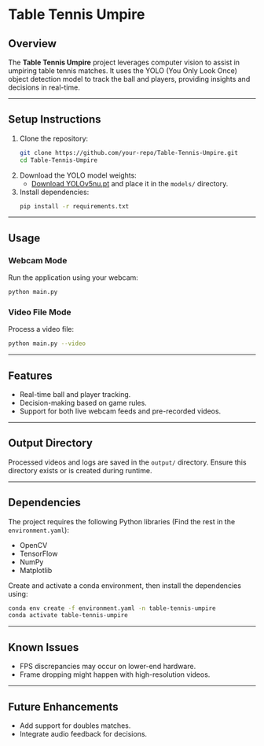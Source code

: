 # Table Tennis Umpire

## Overview
The **Table Tennis Umpire** project leverages computer vision to assist in umpiring table tennis matches. It uses the YOLO (You Only Look Once) object detection model to track the ball and players, providing insights and decisions in real-time.

---

## Setup Instructions
1. Clone the repository:
    ```bash
    git clone https://github.com/your-repo/Table-Tennis-Umpire.git
    cd Table-Tennis-Umpire
    ```
2. Download the YOLO model weights:
    - [Download YOLOv5nu.pt](https://example.com/yolo5nu.pt) and place it in the `models/` directory.
3. Install dependencies:
    ```bash
    pip install -r requirements.txt
    ```

---

## Usage
### Webcam Mode
Run the application using your webcam:
```bash
python main.py
```

### Video File Mode
Process a video file:
```bash
python main.py --video
```

---

## Features
- Real-time ball and player tracking.
- Decision-making based on game rules.
- Support for both live webcam feeds and pre-recorded videos.

---

## Output Directory
Processed videos and logs are saved in the `output/` directory. Ensure this directory exists or is created during runtime.

---

## Dependencies
The project requires the following Python libraries (Find the rest in the `environment.yaml`):
- OpenCV
- TensorFlow
- NumPy
- Matplotlib

Create and activate a conda environment, then install the dependencies using:
```bash
conda env create -f environment.yaml -n table-tennis-umpire
conda activate table-tennis-umpire
```

---

## Known Issues
- FPS discrepancies may occur on lower-end hardware.
- Frame dropping might happen with high-resolution videos.

---

## Future Enhancements
- Add support for doubles matches.
- Integrate audio feedback for decisions.
